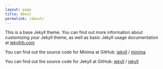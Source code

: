 ```yaml
---
layout: page
title: About
permalink: /about/
---
```


This is a base Jekyll theme. You can find out more information about customizing your Jekyll theme, as well as basic Jekyll usage documentation at [jekyllrb.com](https://jekyllrb.com/)

You can find out the source code for Minima at GitHub:
[jekyll][jekyll-organization] /
[minima](https://github.com/jekyll/minima)

You can find out the source code for Jekyll at GitHub:
[jekyll][jekyll-organization] /
[jekyll](https://github.com/jekyll/jekyll)


[jekyll-organization]: https://github.com/jekyll
